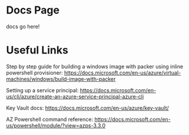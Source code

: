 # Docs Page

docs go here!

# Useful Links
Step by step guide for building a windows image with packer using inline powershell provisioner:
https://docs.microsoft.com/en-us/azure/virtual-machines/windows/build-image-with-packer

Setting up a service principal:
https://docs.microsoft.com/en-us/cli/azure/create-an-azure-service-principal-azure-cli

Key Vault docs:
https://docs.microsoft.com/en-us/azure/key-vault/

AZ Powershell command reference:
https://docs.microsoft.com/en-us/powershell/module/?view=azps-3.3.0
